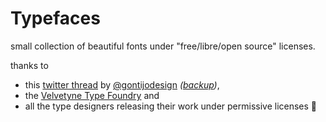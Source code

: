 # Typefaces

small collection of beautiful fonts under "free/libre/open source" licenses.

thanks to 
* this [twitter thread](https://twitter.com/gontijodesign/status/1394624373823348737) by [@gontijodesign](https://twitter.com/gontijodesign) *([backup](https://web.archive.org/web/20210519090950/https://threadreaderapp.com/thread/1394624373823348737.html))*,
* the [Velvetyne Type Foundry](http://www.velvetyne.fr/about/) and 
* all the type designers releasing their work under permissive licenses 🖤
